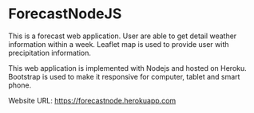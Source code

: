 # ForecastNodeJS
This is a forecast web application. User are able to get detail weather information within a week. Leaflet map is used to provide user with precipitation information.

This web application is implemented with Nodejs and hosted on Heroku. Bootstrap is used to make it responsive for computer, tablet and smart phone.

Website URL: https://forecastnode.herokuapp.com
